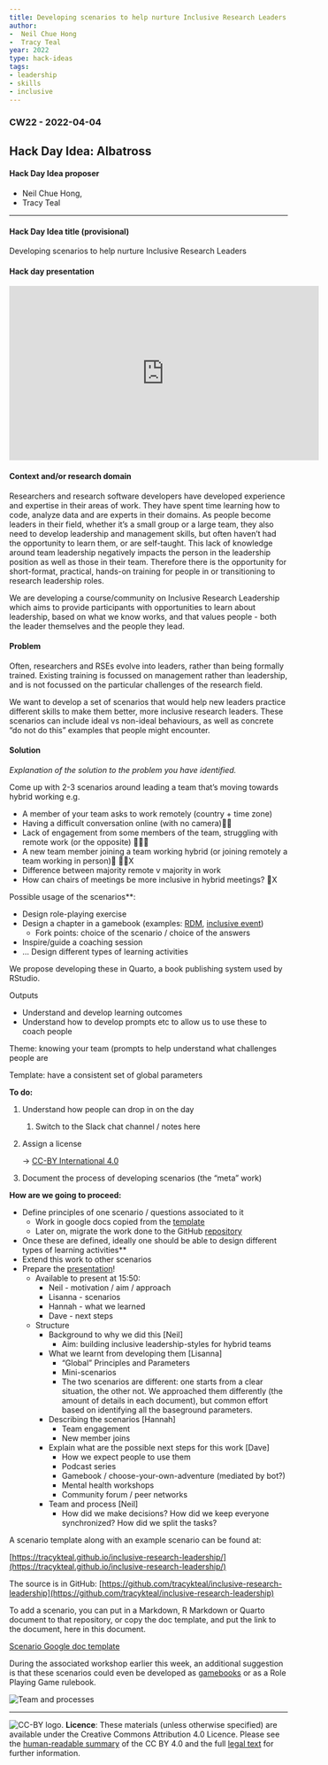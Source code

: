 ```yaml
---
title: Developing scenarios to help nurture Inclusive Research Leaders
author:
-  Neil Chue Hong
-  Tracy Teal
year: 2022
type: hack-ideas
tags:
- leadership
- skills
- inclusive
---
```



### CW22 - 2022-04-04

## **Hack Day Idea: Albatross**

#### **Hack Day Idea proposer**

* Neil Chue Hong, 
* Tracy Teal

---

#### **Hack Day Idea title (provisional)**

Developing scenarios to help nurture Inclusive Research Leaders

#### **Hack day presentation**

<iframe width="560" height="315" src="https://www.youtube.com/embed/RRWPSQsZvKA" title="YouTube video player" frameborder="0" allow="accelerometer; autoplay; clipboard-write; encrypted-media; gyroscope; picture-in-picture; web-share" allowfullscreen></iframe>

#### **Context and/or research domain**

Researchers and research software developers have developed experience and expertise in their areas of work. They have spent time learning how to code, analyze data and are experts in their domains. As people become leaders in their field, whether it’s a small group or a large team, they also need to develop leadership and management skills, but often haven’t had the opportunity to learn them, or are self-taught. This lack of knowledge around team leadership negatively impacts the person in the leadership position as well as those in their team. Therefore there is the opportunity for short-format, practical, hands-on training for people in or transitioning to research leadership roles.

We are developing a course/community on Inclusive Research Leadership which aims to provide participants with opportunities to learn about leadership, based on what we know works, and that values people - both the leader themselves and the people they lead.


#### **Problem**

Often, researchers and RSEs evolve into leaders, rather than being formally trained. Existing training is focussed on management rather than leadership, and is not focussed on the particular challenges of the research field.

We want to develop a set of scenarios that would help new leaders practice different skills to make them better, more inclusive research leaders. These scenarios can include ideal vs non-ideal behaviours, as well as concrete “do not do this” examples that people might encounter.


#### **Solution**

_Explanation of the solution to the problem you have identified._

Come up with 2-3 scenarios around leading a team that’s moving towards hybrid working e.g.

* A member of your team asks to work remotely (country + time zone)
* Having a difficult conversation online (with no camera)🤹🐙
* Lack of engagement from some members of the team, struggling with remote work (or the opposite) 👻🐙🐉
* A new team member joining a team working hybrid (or joining remotely a team working in person)🐉 👻🤹X
* Difference between majority remote v majority in work
* How can chairs of meetings be more inclusive in hybrid meetings? 🐉X

Possible usage of the scenarios**:

* Design role-playing exercise
* Design a chapter in a gamebook (examples: [RDM](https://rdm-games.gitlab.io/rdm-adventure/), [inclusive event](https://github.com/softwaresaved/eventure))
    * Fork points: choice of the scenario / choice of the answers
* Inspire/guide a coaching session
* … Design different types of learning activities

We propose developing these in Quarto, a book publishing system used by RStudio.

Outputs

* Understand and develop learning outcomes
* Understand how to develop prompts etc to allow us to use these to coach people

Theme: knowing your team (prompts to help understand what challenges people are 

Template: have a consistent set of global parameters

**To do:**

1. Understand how people can drop in on the day 
    1. Switch to the Slack chat channel / notes here
2. Assign a license

    → [CC-BY International 4.0](https://creativecommons.org/licenses/by/4.0/legalcode) 

3. Document the process of developing scenarios (the “meta” work)

**How are we going to proceed:**

* Define principles of one scenario / questions associated to it
    * Work in google docs copied from the [template](https://docs.google.com/document/d/1ao3DRkdwoUTMdyqNOLCpF1vIist-B_UJGokpmkSkz3A/edit)
    * Later on, migrate the work done to the GitHub [repository](https://github.com/softwaresaved/inclusive-research-leadership)
* Once these are defined, ideally one should be able to design different types of learning activities**
* Extend this work to other scenarios
* Prepare the [presentation](https://docs.google.com/presentation/d/1O540qfcR28cmde19j00BB1DCKTWedqqzizhywmqhNik/edit#slide=id.p)!
    * Available to present at 15:50:
        * Neil - motivation / aim / approach
        * Lisanna - scenarios
        * Hannah - what we learned
        * Dave - next steps
    * Structure
        * Background to why we did this [Neil]
            * Aim: building inclusive leadership-styles for hybrid teams
        * What we learnt from developing them [Lisanna]
            * “Global” Principles and Parameters
            * Mini-scenarios
            * The two scenarios are different: one starts from a clear situation, the other not. We approached them differently (the amount of details in each document), but common effort based on identifying all the baseground parameters.
        * Describing the scenarios [Hannah]
            * Team engagement
            * New member joins
        * Explain what are the possible next steps for this work [Dave]
            * How we expect people to use them 
            * Podcast series
            * Gamebook / choose-your-own-adventure (mediated by bot?)
            * Mental health workshops
            * Community forum / peer networks
        * Team and process  [Neil]
            * How did we make decisions? How did we keep everyone synchronized? How did we split the tasks? 

A scenario template along with an example scenario can be found at:

[https://tracykteal.github.io/inclusive-research-leadership/](https://tracykteal.github.io/inclusive-research-leadership/) 

The source is in GitHub: [https://github.com/tracykteal/inclusive-research-leadership](https://github.com/tracykteal/inclusive-research-leadership) 

To add a scenario, you can put in a Markdown, R Markdown or Quarto document to that repository, or copy the doc template, and put the link to the document, here in this document.

[Scenario Google doc template](https://docs.google.com/document/d/1ao3DRkdwoUTMdyqNOLCpF1vIist-B_UJGokpmkSkz3A/edit)

During the associated workshop earlier this week, an additional suggestion is that these scenarios could even be developed as [gamebooks](https://en.wikipedia.org/wiki/Gamebook) or as a Role Playing Game rulebook.


![Team and processes](../images/cw22-team-processes.png)

---


![CC-BY logo.](../images/cc-by.png)
 **Licence**: These materials (unless otherwise specified) are available under the Creative Commons Attribution 4.0 Licence. Please see the [human-readable summary](https://www.google.com/url?q=https://creativecommons.org/licenses/by/4.0/&sa=D&source=editors&ust=1647286269770893&usg=AOvVaw21ukUpHld-I1yNe81MV8fG) of the CC BY 4.0 and the full [legal text](https://www.google.com/url?q=https://creativecommons.org/licenses/by/4.0/legalcode&sa=D&source=editors&ust=1647286269771083&usg=AOvVaw27MQeSXi66f1xmUnQ1_af2) for further information.

